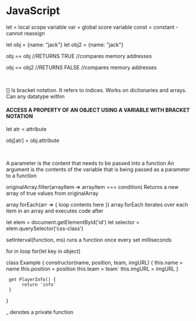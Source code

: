 # JavaScript

let = local scope variable
var = global score variable
const = constant - cannot reassign

let obj = {name: "jack"}
let obj2 = {name: "jack"}

obj == obj //RETURNS TRUE
//compares memory addresses

obj == obj2 //RETURNS FALSE
//compares memory addresses

<br>

[] Is bracket notation. It refers to indices. Works on dictionaries and arrays. Can any datatype within
#### ACCESS A PROPERTY OF AN OBJECT USING A VARIABLE WITH BRACKET NOTATION

let atr = attribute

obj[atr] = obj.attribute

<br>

A parameter is the content that needs to be passed into a function
An argument is the contents of the variable that is being passed as a parameter to a function

originalArray.filter(arrayItem => arrayItem === condition) Returns a new array of true values from originalArray

array.forEach(arr => {
     loop contents here
}) 
array.forEach iterates over each item in an array and executes code after


let elem = document.getElementById('id')
let selector = elem.querySelector('css-class')

setInterval(function, ms) runs a function once every set milliseconds

for in loop
     for(let key in object)

class Example {
     constructor(name, position, team, imgURL) {
          this.name = name
          this.position = position
          this.team = team`
          this.imgURL = imgURL
     }

     get PlayerInfo() {
          return 'info'
     }
}

_ denotes a private function